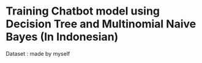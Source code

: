 # Training Chatbot model using Decision Tree and Multinomial Naive Bayes (In Indonesian)

Dataset : made by myself

